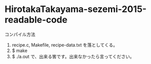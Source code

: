 # HirotakaTakayama-sezemi-2015-readable-code
コンパイル方法
1. recipe.c, Makefile, recipe-data.txt を落としてくる。
2. $ make
3. $ ./a.out
で、出来る筈です。出来なかったら言ってください。
